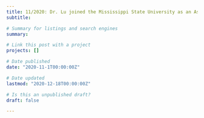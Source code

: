 ```yaml
---
title: 11/2020: Dr. Lu joined the Mississippi State University as an Assistant Professor 👋 👋
subtitle: 

# Summary for listings and search engines
summary: 

# Link this post with a project
projects: []

# Date published
date: "2020-11-1T00:00:00Z"

# Date updated
lastmod: "2020-12-18T00:00:00Z"

# Is this an unpublished draft?
draft: false

---
```

